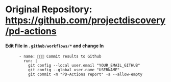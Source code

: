 # Original Repository: https://github.com/projectdiscovery/pd-actions

#### Edit File in `.github/workflows/*` and change In

```
      - name: 👨🏻‍💻 Commit results to Github
        run: |
          git config --local user.email "YOUR_EMAIL_GITHUB"
          git config --global user.name "USERNAME"
          git commit -m "PD-Actions report" -a --allow-empty
```
